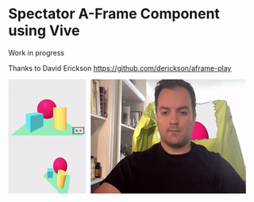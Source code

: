 # Spectator A-Frame Component using Vive

Work in progress

Thanks to David Erickson https://github.com/derickson/aframe-play

![Spectator](https://github.com/derickson/aframe-play/blob/master/greenscreencomposite.gif?raw=true "Spectator Work In Progress")